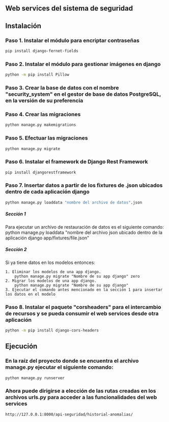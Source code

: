 ## Web services del sistema de seguridad

## **Instalación**

### Paso 1. Instalar el módulo para encriptar contraseñas
```bash
pip install django-fernet-fields
```

### Paso 2. Instalar el módulo para gestionar imágenes en django
```bash
python -m pip install Pillow
```

### Paso 3. Crear la base de datos con el nombre "security_system" en el gestor de base de datos PostgreSQL, en la versión de su preferencia

### Paso 4. Crear las migraciones
```bash
python manage.py makemigrations
```

### Paso 5. Efectuar las migraciones
```bash
python manage.py migrate
```

### Paso 6. Instalar el framework de Django Rest Framework
```bash
pip install djangorestframework
```

### Paso 7. Insertar datos a partir de los fixtures de .json ubicados dentro de cada aplicación django
```bash
python manage.py loaddata "nombre del archivo de datos".json
```

##### Sección 1

Para ejecutar un archivo de restauración de datos es el siguiente comando:
    python manage.py loaddata "nombre del archivo json ubicado dentro de la aplicación django app/fixtures/file.json"

##### Sección 2

Si ya tiene datos en los modelos entonces:

    1. Eliminar los modelos de una app django.
        python manage.py migrate "Nombre de su app django" zero
    2. Migrar los modelos de una app django.
        python manage.py migrate "Nombre de su app django"
    3. Ejecutar el comando antes mencionado en la sección 1 para insertar los datos en el modelo

### Paso 8. Instalar el paquete "corsheaders" para el intercambio de recursos y se pueda consumir el web services desde otra aplicación
```bash
python -m pip install django-cors-headers
```
## **Ejecución**

### En la raíz del proyecto donde se encuentra el archivo manage.py ejecutar el siguiente comando:
```bash
python manage.py runserver
```

### Ahora puede dirigirse a elección de las rutas creadas en los archivos urls.py para acceder a las funcionalidades del web services
```bash
http://127.0.0.1:8000/api-seguridad/historial-anomalias/
```
